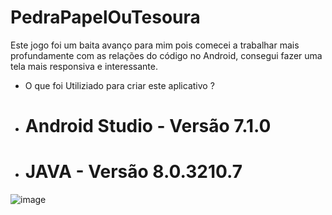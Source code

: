 # PedraPapelOuTesoura
Este jogo foi um baita avanço para mim pois comecei a trabalhar mais profundamente com as relações do código no Android, consegui fazer uma tela mais responsiva e interessante.

- O que foi Utiliziado para criar este aplicativo ? 
- # Android Studio - Versão 7.1.0
- # JAVA - Versão 8.0.3210.7

![image](https://user-images.githubusercontent.com/97804377/152716583-1dfc24a0-bac6-45be-9ecb-6466c811e45a.png)

